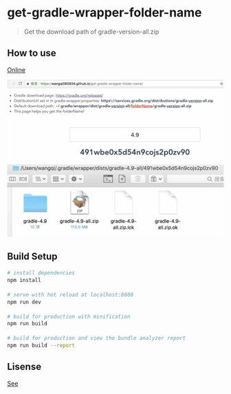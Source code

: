 # get-gradle-wrapper-folder-name

> Get the download path of gradle-version-all.zip

## How to use
[Online](https://wangqi060934.github.io/get-gradle-wrapper-folder-name/)

![1](image/1.jpg)
![2](image/2.jpg)

## Build Setup
``` bash
# install dependencies
npm install

# serve with hot reload at localhost:8080
npm run dev

# build for production with minification
npm run build

# build for production and view the bundle analyzer report
npm run build --report
```

## Lisense
[See](https://github.com/wangqi060934/get-gradle-wrapper-folder-name/blob/master/LICENSE)